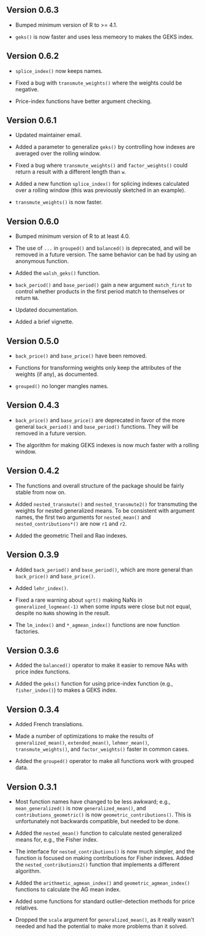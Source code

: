 ## Version 0.6.3

- Bumped minimum version of R to >= 4.1.

- `geks()` is now faster and uses less memeory to makes the GEKS index.

## Version 0.6.2

- `splice_index()` now keeps names.

- Fixed a bug with `transmute_weights()` where the weights could be negative.

- Price-index functions have better argument checking.

## Version 0.6.1

- Updated maintainer email.

- Added a parameter to generalize `geks()` by controlling how indexes are
averaged over the rolling window.

- Fixed a bug where `transmute_weights()` and `factor_weights()` could return
a result with a different length than `w`.

- Added a new function `splice_index()` for splicing indexes calculated over
a rolling window (this was previously sketched in an example).

- `transmute_weights()` is now faster.

## Version 0.6.0

- Bumped minimum version of R to at least 4.0.

- The use of `...` in `grouped()` and `balanced()` is deprecated, and will be
removed in a future version. The same behavior can be had by using an
anonymous function.

- Added the `walsh_geks()` function.

- `back_period()` and `base_period()` gain a new argument `match_first` to
control whether products in the first period match to themselves or return `NA`.

- Updated documentation.

- Added a brief vignette.

## Version 0.5.0

- `back_price()` and `base_price()` have been removed.

- Functions for transforming weights only keep the attributes of the weights
(if any), as documented.

- `grouped()` no longer mangles names.

## Version 0.4.3

- `back_price()` and `base_price()` are deprecated in favor of the more
general `back_period()` and `base_period()` functions. They will be removed in
a future version.

- The algorithm for making GEKS indexes is now much faster with a rolling window.

## Version 0.4.2

- The functions and overall structure of the package should be fairly stable
from now on.

- Added `nested_transmute()` and `nested_transmute2()` for transmuting the
weights for nested generalized means. To be consistent with argument names, the
first two arguments for `nested_mean()` and `nested_contributions*()` are
now `r1` and `r2`.

- Added the geometric Theil and Rao indexes.

## Version 0.3.9

- Added `back_period()` and `base_period()`, which are more general
than `back_price()` and `base_price()`.

- Added `lehr_index()`.

- Fixed a rare warning about `sqrt()` making NaNs in
`generalized_logmean(-1)` when some inputs were close but not equal, despite
no `NaN`s showing in the result.

- The `lm_index()` and `*_agmean_index()` functions are now function factories.

## Version 0.3.6

- Added the `balanced()` operator to make it easier to remove NAs with price
index functions.

- Added the `geks()` function for using price-index function
(e.g., `fisher_index()`) to makes a GEKS index.

## Version 0.3.4

- Added French translations.

- Made a number of optimizations to make the results
of `generalized_mean()`, `extended_mean()`, `lehmer_mean()`,
`transmute_weights()`, and `factor_weights()` faster in common cases.

- Added the `grouped()` operator to make all functions work with grouped data.

## Version 0.3.1

- Most function names have changed to be less awkward;
e.g., `mean_generalized()` is now `generalized_mean()`,
and `contributions_geometric()` is now `geometric_contributions()`. This is
unfortunately not backwards compatible, but needed to be done.

- Added the `nested_mean()` function to calculate nested generalized means
for, e.g., the Fisher index.

- The interface for `nested_contributions()` is now much simpler, and the
function is focused on making contributions for Fisher indexes. Added
the `nested_contributions2()` function that implements a different algorithm.

- Added the `arithmetic_agmean_index()` and `geometric_agmean_index()` functions
to calculate the AG mean index.

- Added some functions for standard outlier-detection methods for price
relatives.

- Dropped the `scale` argument for `generalized_mean()`, as it really wasn't
needed and had the potential to make more problems than it solved.
